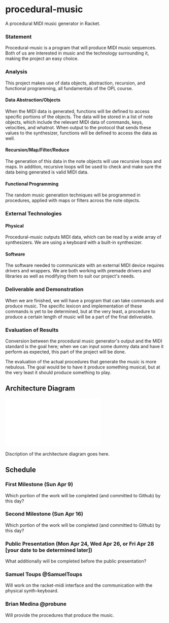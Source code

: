# procedural-music

A procedural MIDI music generator in Racket.

### Statement
Procedural-music is a program that will produce MIDI music sequences. Both of us are interested in music and the technology surrounding it, making the project an easy choice.

### Analysis
This project makes use of data objects, abstraction, recursion, and functional programming, all fundamentals of the OPL course.

#### Data Abstraction/Objects
When the MIDI data is generated, functions will be defined to access specific portions of the objects. The data will be stored in a list of note objects, which include the relevant MIDI data of commands, keys, velocities, and whatnot. When output to the protocol that sends these values to the synthesizer, functions will be defined to access the data as well.

#### Recursion/Map/Filter/Reduce
The generation of this data in the note objects will use recursive loops and maps. In addition, recursive loops will be used to check and make sure the data being generated is valid MIDI data.

#### Functional Programming
The random music generation techniques will be programmed in procedures, applied with maps or filters across the note objects. 

### External Technologies

#### Physical
Procedural-music outputs MIDI data, which can be read by a wide array of synthesizers. We are using a keyboard with a built-in synthesizer.

#### Software
The software needed to communicate with an external MIDI device requires drivers and wrappers. We are both working with premade drivers and libraries as well as modifying them to suit our project's needs.

### Deliverable and Demonstration
When we are finished, we will have a program that can take commands and produce music. The specific lexicon and implementation of these commands is yet to be determined, but at the very least, a procedure to produce a certain length of music will be a part of the final deliverable.

### Evaluation of Results
Conversion between the procedural music generator's output and the MIDI standard is the goal here; when we can input some dummy data and have it perform as expected, this part of the project will be done.

The evaluation of the actual procedures that generate the music is more nebulous. The goal would be to have it produce something musical, but at the very least it should produce something to play.

## Architecture Diagram
![Architecture Diagram](/Procedural_Music_Components.pdf?raw=true "Architecture Diagram")

Discription of the architecture diagram goes here.

## Schedule

### First Milestone (Sun Apr 9)
Which portion of the work will be completed (and committed to Github) by this day? 

### Second Milestone (Sun Apr 16)
Which portion of the work will be completed (and committed to Github) by this day?  

### Public Presentation (Mon Apr 24, Wed Apr 26, or Fri Apr 28 [your date to be determined later])
What additionally will be completed before the public presentation?

### Samuel Toups @SamuelToups
Will work on the racket-midi interface and the communication with the physical synth-keyboard.

### Brian Medina @probune
Will provide the procedures that produce the music.

